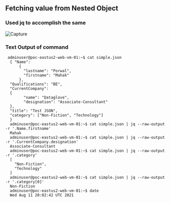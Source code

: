 ## Fetching value from Nested Object

### Used jq to accomplish the same

![Capture](https://user-images.githubusercontent.com/47051115/129139370-de8923fa-17d1-4616-8604-eee35dd40c26.JPG)

### Text Output of command
     adminuser@poc-eastus2-web-vm-01:~$ cat simple.json
      { "Name":
          {
            "lastname": "Porwal",
            "firstname": "Mahak"
          },
      "Qualifications": "BE",
      "CurrentCompany":
      {
            "name": "Dataglove",
            "designation": "Associate-Consultant"
      },
      "title": "Test JSON",
      "category": ["Non-Fiction", "Technology"]
      }
      adminuser@poc-eastus2-web-vm-01:~$ cat simple.json | jq --raw-output -r '.Name.firstname'
      Mahak
      adminuser@poc-eastus2-web-vm-01:~$ cat simple.json | jq --raw-output -r '.CurrentCompany.designation'
      Associate-Consultant
      adminuser@poc-eastus2-web-vm-01:~$ cat simple.json | jq --raw-output -r '.category'
      [
        "Non-Fiction",
        "Technology"
      ]
      adminuser@poc-eastus2-web-vm-01:~$ cat simple.json | jq --raw-output -r '.category[0]'
      Non-Fiction
      adminuser@poc-eastus2-web-vm-01:~$ date
      Wed Aug 11 20:02:42 UTC 2021
